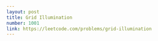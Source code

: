 ```yaml
---
layout: post
title: Grid Illumination
number: 1001
link: https://leetcode.com/problems/grid-illumination
---
```

